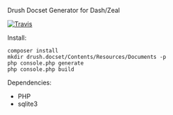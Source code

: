 Drush Docset Generator for Dash/Zeal

[![Travis](https://travis-ci.org/mikebell/drush-docset.svg?branch=master)]()

Install:

    composer install
    mkdir drush.docset/Contents/Resources/Documents -p
    php console.php generate
    php console.php build

Dependencies:

* PHP
* sqlite3
